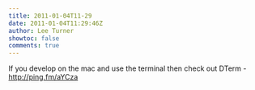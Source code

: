 ```yaml
---
title: 2011-01-04T11-29
date: 2011-01-04T11:29:46Z
author: Lee Turner
showtoc: false
comments: true
---
```


If you develop on the mac and use the terminal then check out DTerm - http://ping.fm/aYCza

